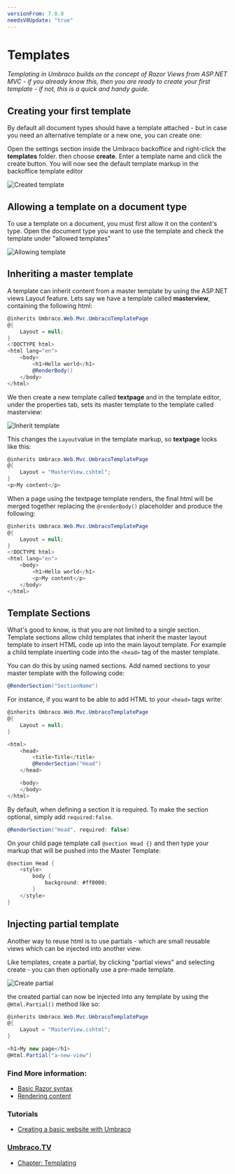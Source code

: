 ```yaml
---
versionFrom: 7.0.0
needsV8Update: "true"
---
```


# Templates

_Templating in Umbraco builds on the concept of Razor Views from ASP.NET MVC - if you already know this, then you are ready to create your first template - if not, this is a quick and handy guide._

## Creating your first template
By default all document types should have a template attached - but in case you need an alternative template or a new one, you can create one:

Open the settings section inside the Umbraco backoffice and right-click the **templates** folder. then choose **create**. Enter a template name and click the create button. You will now see the default template markup in the backoffice template editor

![Created template](images/create-template.png)


## Allowing a template on a document type
To use a template on a document, you must first allow it on the content's type. Open the document type you want to use the template and check the template under "allowed templates"

![Allowing template](images/allow-template.png)


## Inheriting a master template
A template can inherit content from a master template by using the ASP.NET views Layout feature. Lets say we have a template called **masterview**, containing the following html:

```csharp
@inherits Umbraco.Web.Mvc.UmbracoTemplatePage
@{
    Layout = null;
}
<!DOCTYPE html>
<html lang="en">
    <body>
        <h1>Hello world</h1>
        @RenderBody()
    </body>
</html>
```

We then create a new template called **textpage** and in the template editor, under the properties tab, sets its master template to the template called masterview:

![Inherit template](images/inherit-template.png)

This changes the `Layout`value in the template markup, so **textpage** looks like this:

```csharp
@inherits Umbraco.Web.Mvc.UmbracoTemplatePage
@{
    Layout = "MasterView.cshtml";
}
<p>My content</p>
```

When a page using the textpage template renders, the final html will be merged together replacing the `@renderBody()` placeholder and produce the following:

```csharp
@inherits Umbraco.Web.Mvc.UmbracoTemplatePage
@{
    Layout = null;
}
<!DOCTYPE html>
<html lang="en">
    <body>
        <h1>Hello world</h1>
        <p>My content</p>
    </body>
</html>
```

## Template Sections
What's good to know, is that you are not limited to a single section. Template sections allow child templates that inherit the master layout template to insert HTML code up into the main layout template. For example a child template inserting code into the `<head>` tag of the master template.

You can do this by using named sections. Add named sections to your master template with the following code:

```csharp
@RenderSection("SectionName")
```

For instance, if you want to be able to add HTML to your `<head>` tags write:

```csharp
@inherits Umbraco.Web.Mvc.UmbracoTemplatePage
@{
    Layout = null;
}

<html>
    <head>
        <title>Title</title>
        @RenderSection("Head")
    </head>

    <body>
    </body>
</html>
```

By default, when defining a section it is required. To make the section optional, simply add  `required:false`.

```csharp
@RenderSection("Head", required: false)
```

On your child page template call `@section Head {}` and then type your markup that will be pushed into the Master Template:

```csharp
@section Head {
    <style>
        body {
            background: #ff0000;
        }
    </style>
}
```

## Injecting partial template
Another way to reuse html is to use partials - which are small reusable views which can be injected into another view.

Like templates, create a partial, by clicking "partial views" and selecting create - you can then optionally use a pre-made template.

![Create partial](images/create-partial.png)

the created partial can now be injected into any template by using the `@Html.Partial()` method like so:

```csharp
@inherits Umbraco.Web.Mvc.UmbracoTemplatePage
@{
    Layout = "MasterView.cshtml";
}

<h1>My new page</h1>
@Html.Partial("a-new-view")
```

### Find More information:

- [Basic Razor syntax](basic-razor-syntax.md)
- [Rendering content](../Rendering-Content/)

### Tutorials
- [Creating a basic website with Umbraco](../../../Tutorials/Creating-Basic-Site/)

### [Umbraco.TV](https://umbraco.tv)
- [Chapter: Templating](https://umbraco.tv/videos/umbraco-v7/implementor/fundamentals/templating/introduction/)
